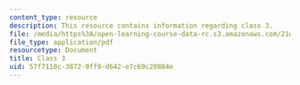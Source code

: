 ```yaml
---
content_type: resource
description: This resource contains information regarding class 3.
file: /media/https%3A/open-learning-course-data-rc.s3.amazonaws.com/21w-758-genre-fiction-workshop-spring-2013/57f7110c38729ff9d642e7c69c20884e_MIT21W_758S13_Class_3.pdf
file_type: application/pdf
resourcetype: Document
title: Class 3
uid: 57f7110c-3872-9ff9-d642-e7c69c20884e
---
```

